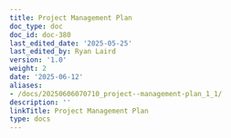 ```yaml
---
title: Project Management Plan
doc_type: doc
doc_id: doc-380
last_edited_date: '2025-05-25'
last_edited_by: Ryan Laird
version: '1.0'
weight: 2
date: '2025-06-12'
aliases:
- /docs/20250606070710_project--management-plan_1_1/
description: ''
linkTitle: Project Management Plan
type: docs
---
```


